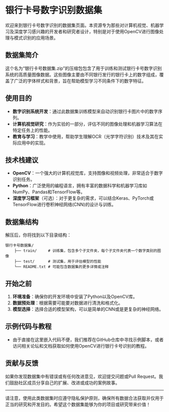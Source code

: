 # 银行卡号数字识别数据集

欢迎来到银行卡号数字识别的数据集页面。本资源专为那些对计算机视觉、机器学习及深度学习感兴趣的开发者和研究者设计，特别是对于使用OpenCV进行图像处理与模式识别的应用场景。

## 数据集简介

这个名为“银行卡号数据集.zip”的压缩包包含了用于训练和测试银行卡号数字识别系统的高质量图像数据。这些图像主要由不同银行发行的银行卡上的数字组成，覆盖了广泛的字体样式和背景，旨在帮助模型学习不同条件下的数字特征。

## 使用目的

- **数字识别系统开发**：通过此数据集训练模型来自动识别银行卡图片中的数字序列。
- **计算机视觉研究**：作为实验的一部分，评估不同的图像处理和机器学习算法在特定任务上的性能。
- **教育与学习**：教学中使用，帮助学生理解OCR（光学字符识别）技术及其在实际应用中的实现。

## 技术栈建议

- **OpenCV**：一个强大的计算机视觉库，支持图像和视频处理，非常适合于数字识别任务。
- **Python**：广泛使用的编程语言，拥有丰富的数据科学和机器学习库如NumPy、Pandas和TensorFlow等。
- **深度学习框架**（可选）：对于更复杂的需求，可以结合Keras、PyTorch或TensorFlow进行卷积神经网络(CNN)的设计与训练。

## 数据集结构

解压后，你将找到以下目录结构：
```
银行卡号数据集/
    ├── train/     # 训练集，包含多个子文件夹，每个子文件夹代表一个数字类别的图像
    ├── test/      # 测试集，用于评估模型的性能
    └── README.txt # 可能包含数据集的更多详情或注释
```

## 开始之前

1. **环境准备**：确保你的开发环境中安装了Python以及OpenCV库。
2. **数据预处理**：根据需要可能要对数据进行清洗和格式化。
3. **模型选择**：选择合适的模型架构，可以是简单的CNN或是更复杂的神经网络。

## 示例代码与教程

- 由于直接在这里嵌入代码不便，我们推荐在GitHub仓库中寻找示例脚本，或者访问相关论坛和文档获取如何使用OpenCV进行银行卡号识别的教程。

## 贡献与反馈

如果你发现数据集中有错误或有任何改进意见，欢迎提交问题或Pull Request。我们鼓励社区成员分享自己的扩展、改进或成功的案例故事。

---

请注意，使用此类数据集时应遵守隐私保护原则，确保所有数据合法获取并仅用于正当的研究和开发目的。希望这个数据集能够为你的项目或研究带来价值！
